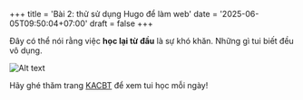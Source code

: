 +++
title = 'Bài 2: thử sử dụng Hugo để làm web'
date = '2025-06-05T09:50:04+07:00'
draft = false
+++

Đây có thể nói rằng việc **học lại từ đầu** là sự khó khăn. Những gì tui biết đều vô dụng.

![Alt text](/images/sample-img.png "A sample img")

Hãy ghé thăm trang [KACBT](https://khoancatbetong.com) để xem tui học mỗi ngày!
